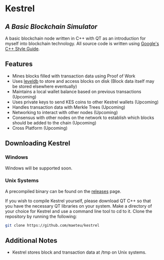 # Kestrel
## _A Basic Blockchain Simulator_

A basic blockchain node written in C++ with QT as an introduction for myself into blockchain technology.
All source code is written using [Google's C++ Style Guide](https://google.github.io/styleguide/cppguide.html).

## Features
* Mines blocks filled with transaction data using Proof of Work
* Uses [leveldb](https://github.com/google/leveldb) to store and access blocks on disk (Block data itself may be stored elsewhere eventually)
* Maintains a local wallet balance based on previous transactions (Upcoming)
* Uses private keys to send KES coins to other Kestrel wallets (Upcoming)
* Handles transaction data with Merkle Trees (Upcoming)
* Networking to interact with other nodes (Upcoming)
* Consensus with other nodes on the network to establish which blocks should be added to the chain (Upcoming)
* Cross Platform (Upcoming)

## Downloading Kestrel
### Windows
Windows will be supported soon.

### Unix Systems
A precompiled binary can be found on the [releases](https://github.com/maeteu/Kestrel/releases/) page.

If you wish to compile Kestrel yourself, please download QT C++ so that you have the necessary QT libraries on your system.
Make a directory of your choice for Kestrel and use a command line tool to cd to it. Clone the repository by running the following:
```sh
git clone https://github.com/maeteu/kestrel
```

## Additional Notes
* Kestrel stores block and transaction data at /tmp on Unix systems.